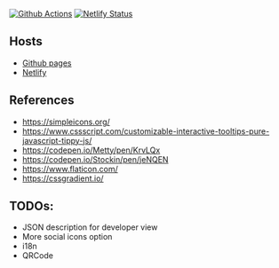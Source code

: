 
[![Github Actions](https://github.com/chendachao/chendachao.github.io/workflows/Github%20Actions/badge.svg)](https://github.com/chendachao/chendachao.github.io/actions)
[![Netlify Status](https://api.netlify.com/api/v1/badges/f38782ce-8baa-4295-aa71-12c5ce788b8a/deploy-status)](https://app.netlify.com/sites/chenlarrydachao/deploys)

## Hosts
- [Github pages](https://chendachao.github.io/)
- [Netlify](https://chenlarrydachao.netlify.com/)

## References
- https://simpleicons.org/
- https://www.cssscript.com/customizable-interactive-tooltips-pure-javascript-tippy-js/
- https://codepen.io/Metty/pen/KrvLQx
- https://codepen.io/Stockin/pen/jeNQEN
- https://www.flaticon.com/
- https://cssgradient.io/

## TODOs:
- JSON description for developer view
- More social icons option
- i18n
- QRCode

